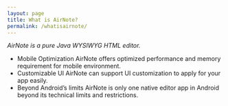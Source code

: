 ```yaml
---
layout: page
title: What is AirNote?
permalink: /whatisairnote/
---
```


*AirNote is a pure Java WYSIWYG HTML editor.*

- Mobile Optimization
AirNote offers optimized performance and memory requirement for mobile environment.
- Customizable UI
AirNote can support UI customization to apply for your app easily.
- Beyond Android’s limits
AirNote is only one native editor app in Android beyond its technical limits and restrictions.
